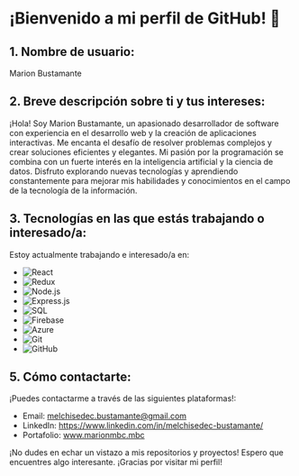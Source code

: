 # ¡Bienvenido a mi perfil de GitHub! 👋

## 1. Nombre de usuario:
   Marion Bustamante

## 2. Breve descripción sobre ti y tus intereses:
   ¡Hola! Soy Marion Bustamante, un apasionado desarrollador de software con experiencia en el desarrollo web y la creación de aplicaciones interactivas. Me encanta el desafío de resolver problemas complejos y crear soluciones eficientes y elegantes. Mi pasión por la programación se combina con un fuerte interés en la inteligencia artificial y la ciencia de datos. Disfruto explorando nuevas tecnologías y aprendiendo constantemente para mejorar mis habilidades y conocimientos en el campo de la tecnología de la información.


## 3. Tecnologías en las que estás trabajando o interesado/a:
   Estoy actualmente trabajando e interesado/a en:
   - ![React](https://img.shields.io/badge/-React-61DAFB?logo=react&logoColor=white)
   - ![Redux](https://img.shields.io/badge/-Redux-764ABC?logo=redux&logoColor=white)
   - ![Node.js](https://img.shields.io/badge/-Node.js-339933?logo=node.js&logoColor=white)
   - ![Express.js](https://img.shields.io/badge/-Express.js-000000?logo=express&logoColor=white)
   - ![SQL](https://img.shields.io/badge/-SQL-4479A1?logo=mysql&logoColor=white)
   - ![Firebase](https://img.shields.io/badge/-Firebase-FFCA28?logo=firebase&logoColor=white)
   - ![Azure](https://img.shields.io/badge/-Azure-0089D6?logo=microsoftazure&logoColor=white)
   - ![Git](https://img.shields.io/badge/-Git-F05032?logo=git&logoColor=white)
   - ![GitHub](https://img.shields.io/badge/-GitHub-181717?logo=github&logoColor=white)

## 5. Cómo contactarte:
   ¡Puedes contactarme a través de las siguientes plataformas!:
   - Email: melchisedec.bustamante@gmail.com
   - LinkedIn: https://www.linkedin.com/in/melchisedec-bustamante/
   - Portafolio: www.marionmbc.mbc

¡No dudes en echar un vistazo a mis repositorios y proyectos! Espero que encuentres algo interesante. ¡Gracias por visitar mi perfil!

